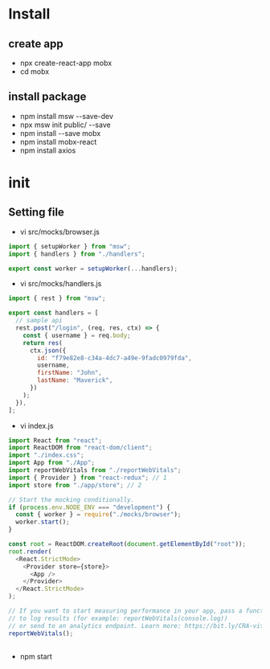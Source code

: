 # Install

## create app

- npx create-react-app mobx
- cd mobx

## install package

- npm install msw --save-dev
- npx msw init public/ --save
- npm install --save mobx
- npm install mobx-react
- npm install axios

# init

## Setting file

- vi src/mocks/browser.js

```js
import { setupWorker } from "msw";
import { handlers } from "./handlers";

export const worker = setupWorker(...handlers);
```

- vi src/mocks/handlers.js

```js
import { rest } from "msw";

export const handlers = [
  // sample api
  rest.post("/login", (req, res, ctx) => {
    const { username } = req.body;
    return res(
      ctx.json({
        id: "f79e82e8-c34a-4dc7-a49e-9fadc0979fda",
        username,
        firstName: "John",
        lastName: "Maverick",
      })
    );
  }),
];
```

- vi index.js

```js
import React from "react";
import ReactDOM from "react-dom/client";
import "./index.css";
import App from "./App";
import reportWebVitals from "./reportWebVitals";
import { Provider } from "react-redux"; // 1
import store from "./app/store"; // 2

// Start the mocking conditionally.
if (process.env.NODE_ENV === "development") {
  const { worker } = require("./mocks/browser");
  worker.start();
}

const root = ReactDOM.createRoot(document.getElementById("root"));
root.render(
  <React.StrictMode>
    <Provider store={store}>
      <App />
    </Provider>
  </React.StrictMode>
);

// If you want to start measuring performance in your app, pass a function
// to log results (for example: reportWebVitals(console.log))
// or send to an analytics endpoint. Learn more: https://bit.ly/CRA-vitals
reportWebVitals();
```

##

- npm start

